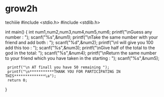 # grow2h
techiiie
#include <stdio.h>
#include <stdlib.h>

int main()
{
     int num1,num2,num3,num4,num5,num6;
     printf("\nGuess any number : ");
scanf("%s",&num1);
     printf("\nTake the same number with your friend and add both : ");
     scanf("%d",&num2);
     printf("\nI will give you 100 add this too : ");
     scanf("%s",&num3);
     printf("\nGive half of the total to the god in the total: ");
     scanf("%s",&num4);
     printf("\nReturn the same number to your friend which you have taken in the starting : ");
     scanf("%s",&num5);

     printf("\n AT finall you have 50 remaining ");
     printf("\n***********THANK YOU FOR PARTICIPATING IN  THIS**************\a");
     return 0;
}









